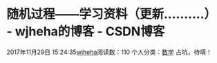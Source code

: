# 随机过程——学习资料（更新..........） - wjheha的博客 - CSDN博客
2017年11月29日 15:24:35[wjheha](https://me.csdn.net/wjheha)阅读数：110
个人分类：[数学](https://blog.csdn.net/wjheha/article/category/6854907)
占坑，待填！
